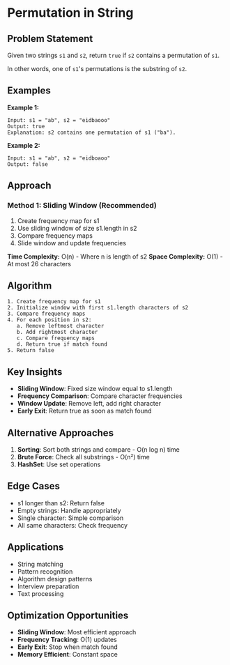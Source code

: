 # Permutation in String

## Problem Statement

Given two strings `s1` and `s2`, return `true` if `s2` contains a permutation of `s1`.

In other words, one of `s1`'s permutations is the substring of `s2`.

## Examples

**Example 1:**
```
Input: s1 = "ab", s2 = "eidbaooo"
Output: true
Explanation: s2 contains one permutation of s1 ("ba").
```

**Example 2:**
```
Input: s1 = "ab", s2 = "eidboaoo"
Output: false
```

## Approach

### Method 1: Sliding Window (Recommended)
1. Create frequency map for s1
2. Use sliding window of size s1.length in s2
3. Compare frequency maps
4. Slide window and update frequencies

**Time Complexity:** O(n) - Where n is length of s2
**Space Complexity:** O(1) - At most 26 characters

## Algorithm

```
1. Create frequency map for s1
2. Initialize window with first s1.length characters of s2
3. Compare frequency maps
4. For each position in s2:
   a. Remove leftmost character
   b. Add rightmost character
   c. Compare frequency maps
   d. Return true if match found
5. Return false
```

## Key Insights

- **Sliding Window**: Fixed size window equal to s1.length
- **Frequency Comparison**: Compare character frequencies
- **Window Update**: Remove left, add right character
- **Early Exit**: Return true as soon as match found

## Alternative Approaches

1. **Sorting**: Sort both strings and compare - O(n log n) time
2. **Brute Force**: Check all substrings - O(n²) time
3. **HashSet**: Use set operations

## Edge Cases

- s1 longer than s2: Return false
- Empty strings: Handle appropriately
- Single character: Simple comparison
- All same characters: Check frequency

## Applications

- String matching
- Pattern recognition
- Algorithm design patterns
- Interview preparation
- Text processing

## Optimization Opportunities

- **Sliding Window**: Most efficient approach
- **Frequency Tracking**: O(1) updates
- **Early Exit**: Stop when match found
- **Memory Efficient**: Constant space
